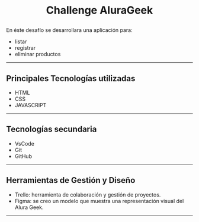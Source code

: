 # <p align="center">Challenge AluraGeek</p>

En éste desafío se desarrollara una aplicación para:
* listar
* registrar
* eliminar
productos
---
## Principales Tecnologías utilizadas
* HTML
* CSS
* JAVASCRIPT
---
## Tecnologías secundaria
* VsCode
* Git
* GitHub
---
## Herramientas de Gestión y Diseño
* Trello: herramienta de colaboración y gestión de proyectos.
* Figma:  se creo un modelo que muestra una representación visual del Alura Geek.
---
